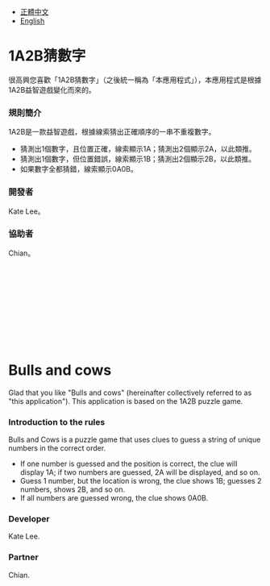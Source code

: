 *   [正體中文](#1a2b猜數字)
*   [English](#bulls-and-cows)

# 1A2B猜數字

很高興您喜歡「1A2B猜數字」（之後統一稱為「本應用程式」），本應用程式是根據1A2B益智遊戲變化而來的。

###  規則簡介

1A2B是一款益智遊戲，根據線索猜出正確順序的一串不重複數字。

*   猜測出1個數字，且位置正確，線索顯示1A；猜測出2個顯示2A，以此類推。
*   猜測出1個數字，但位置錯誤，線索顯示1B；猜測出2個顯示2B，以此類推。
*   如果數字全都猜錯，線索顯示0A0B。

###  開發者

Kate Lee。

###  協助者

Chian。

<br/>
<br/>
<br/>
<br/>
<br/>
<br/>
<br/>
<br/>
<br/>

# Bulls and cows

Glad that you like "Bulls and cows" (hereinafter collectively referred to as "this application"). This application is based on the 1A2B puzzle game.

###  Introduction to the rules

Bulls and Cows is a puzzle game that uses clues to guess a string of unique numbers in the correct order.

* If one number is guessed and the position is correct, the clue will display 1A; if two numbers are guessed, 2A will be displayed, and so on.
* Guess 1 number, but the location is wrong, the clue shows 1B; guesses 2 numbers, shows 2B, and so on.
* If all numbers are guessed wrong, the clue shows 0A0B.

###  Developer

Kate Lee.

###  Partner

Chian.

<br/>
<br/>
<br/>
<br/>
<br/>
<br/>
<br/>
<br/>
<br/>